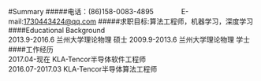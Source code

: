 #Summary
#####电话：(86)158-0083-4895&emsp;&emsp;&emsp;&emsp;E-mail:1730443424@qq.com
#####求职目标:算法工程师，机器学习，深度学习
####Educational Background                                                                               
2013.9-2016.6   兰州大学理论物理    硕士
2009.9-2013.6   兰州大学理论物理    学士   
####工作经历                                                                          
2017.04-现在     KLA-Tencor半导体软件工程师   
2016.07-2017.03   KLA-Tencor半导体算法工程师          

